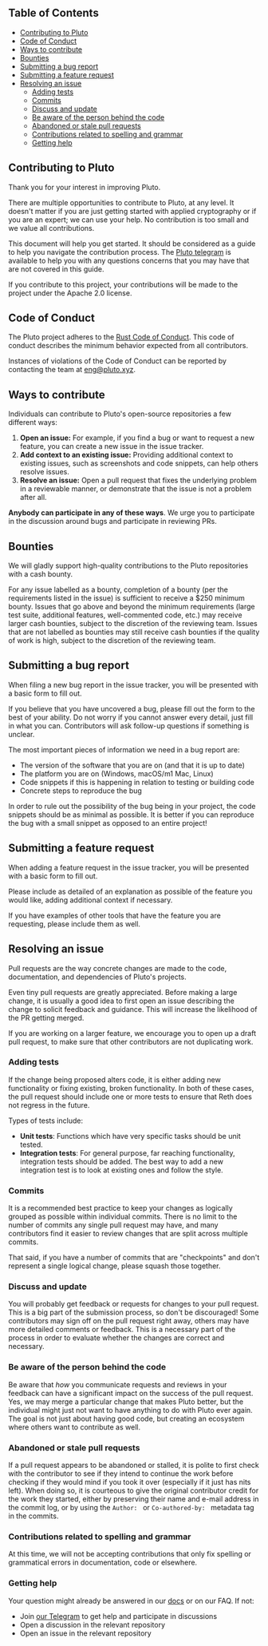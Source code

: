 ## Table of Contents

- [Contributing to Pluto](#contributing-to-pluto)
- [Code of Conduct](#code-of-conduct)
- [Ways to contribute](#ways-to-contribute)
- [Bounties](#bounties)
- [Submitting a bug report](#submitting-a-bug-report)
- [Submitting a feature request](#submitting-a-feature-request)
- [Resolving an issue](#resolving-an-issue)
  - [Adding tests](#adding-tests)
  - [Commits](#commits)
  - [Discuss and update](#discuss-and-update)
  - [Be aware of the person behind the code](#be-aware-of-the-person-behind-the-code)
  - [Abandoned or stale pull requests](#abandoned-or-stale-pull-requests)
  - [Contributions related to spelling and grammar](#contributions-related-to-spelling-and-grammar)
  - [Getting help](#getting-help)



## Contributing to Pluto

Thank you for your interest in improving Pluto.

There are multiple opportunities to contribute to Pluto, at any level. It doesn't matter if you are just getting started with applied cryptography or if you are an expert; we can use your help. No contribution is too small and we value all contributions.

This document will help you get started. It should be considered as a guide to help you navigate the contribution process. The [Pluto telegram](https://t.me/pluto_xyz/1) is available to help you with any questions concerns that you may have that are not covered in this guide.

If you contribute to this project, your contributions will be made to the project under the Apache 2.0 license.

## Code of Conduct

The Pluto project adheres to the [Rust Code of Conduct](https://www.rust-lang.org/policies/code-of-conduct). This code of conduct describes the minimum behavior expected from all contributors.

Instances of violations of the Code of Conduct can be reported by contacting the team at [eng@pluto.xyz](mailto:eng@pluto.xyz).

## Ways to contribute

Individuals can contribute to Pluto's open-source repositories a few different ways:

1. **Open an issue:** For example, if you find a bug or want to request a new feature, you can create a new issue in the issue tracker.
2. **Add context to an existing issue:** Providing additional context to existing issues, such as screenshots and code snippets, can help others resolve issues.
3. **Resolve an issue:** Open a pull request that fixes the underlying problem in a reviewable manner, or demonstrate that the issue is not a problem after all.

**Anybody can participate in any of these ways**. We urge you to participate in the discussion around bugs and participate in reviewing PRs.

## Bounties

We will gladly support high-quality contributions to the Pluto repositories with a cash bounty. 

For any issue labelled as a bounty, completion of a bounty (per the requirements listed in the issue) is sufficient to receive a $250 minimum bounty. Issues that go above and beyond the minimum requirements (large test suite, additional features, well-commented code, etc.) may receive larger cash bounties, subject to the discretion of the reviewing team. Issues that are not labelled as bounties may still receive cash bounties if the quality of work is high, subject to the discretion of the reviewing team.

## Submitting a bug report

When filing a new bug report in the issue tracker, you will be presented with a basic form to fill out.

If you believe that you have uncovered a bug, please fill out the form to the best of your ability. Do not worry if you
cannot answer every detail, just fill in what you can. Contributors will ask follow-up questions if something is
unclear.

The most important pieces of information we need in a bug report are:

- The version of the software that you are on (and that it is up to date)
- The platform you are on (Windows, macOS/m1 Mac, Linux)
- Code snippets if this is happening in relation to testing or building code
- Concrete steps to reproduce the bug

In order to rule out the possibility of the bug being in your project, the code snippets should be as minimal as
possible. It is better if you can reproduce the bug with a small snippet as opposed to an entire project!

## Submitting a feature request

When adding a feature request in the issue tracker, you will be presented with a basic form to fill out.

Please include as detailed of an explanation as possible of the feature you would like, adding additional context if
necessary.

If you have examples of other tools that have the feature you are requesting, please include them as well.

## Resolving an issue

Pull requests are the way concrete changes are made to the code, documentation, and dependencies of Pluto's projects.

Even tiny pull requests are greatly appreciated. Before making a large change, it is usually a good idea to first open an issue describing the change to solicit feedback and guidance. This will increase the likelihood of the PR getting merged.

If you are working on a larger feature, we encourage you to open up a draft pull request, to make sure that other contributors are not duplicating work.

### Adding tests

If the change being proposed alters code, it is either adding new functionality or fixing existing, broken functionality.
In both of these cases, the pull request should include one or more tests to ensure that Reth does not regress in the future.

Types of tests include:

- **Unit tests**: Functions which have very specific tasks should be unit tested.
- **Integration tests**: For general purpose, far reaching functionality, integration tests should be added. The best way to add a new integration test is to look at existing ones and follow the style.

### Commits

It is a recommended best practice to keep your changes as logically grouped as possible within individual commits. There is no limit to the number of commits any single pull request may have, and many contributors find it easier to review changes that are split across multiple commits.

That said, if you have a number of commits that are "checkpoints" and don't represent a single logical change, please squash those together.

### Discuss and update

You will probably get feedback or requests for changes to your pull request. This is a big part of the submission process, so don't be discouraged! Some contributors may sign off on the pull request right away, others may have more detailed comments or feedback. This is a necessary part of the process in order to evaluate whether the changes are correct and necessary.

### Be aware of the person behind the code

Be aware that _how_ you communicate requests and reviews in your feedback can have a significant impact on the success
of the pull request. Yes, we may merge a particular change that makes Pluto better, but the individual might just not
want to have anything to do with Pluto ever again. The goal is not just about having good code, but creating an ecosystem where others want to contribute as well. 

### Abandoned or stale pull requests

If a pull request appears to be abandoned or stalled, it is polite to first check with the contributor to see if they
intend to continue the work before checking if they would mind if you took it over (especially if it just has nits
left). When doing so, it is courteous to give the original contributor credit for the work they started, either by
preserving their name and e-mail address in the commit log, or by using the `Author: ` or `Co-authored-by: ` metadata
tag in the commits.

### Contributions related to spelling and grammar

At this time, we will not be accepting contributions that only fix spelling or grammatical errors in documentation, code or elsewhere.

### Getting help

Your question might already be answered in our [docs](https://docs.pluto.xyz) or on our FAQ. If not:

- Join [our Telegram](https://t.me/pluto_xyz/1) to get help and participate in discussions
- Open a discussion in the relevant repository
- Open an issue in the relevant repository
